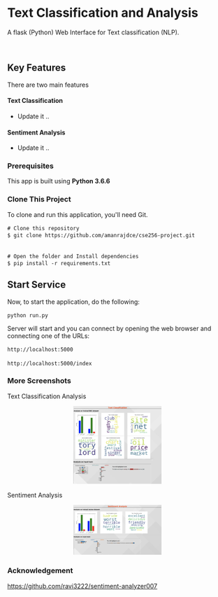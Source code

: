 # Text Classification and Analysis

A flask (Python) Web Interface for Text classification (NLP).

<p align="center">
<img src="images/home.png" alt="Drawing" style="width:0%;"/>
</p>

## Key Features
There are two main features

#### Text Classification
* Update it ..

#### Sentiment Analysis
* Update it ..


### Prerequisites

This app is built using **Python 3.6.6**


### Clone This Project

To clone and run this application, you'll need Git.

    # Clone this repository
    $ git clone https://github.com/amanrajdce/cse256-project.git


    # Open the folder and Install dependencies
    $ pip install -r requirements.txt


## Start Service
Now, to start the application, do the following:

    python run.py

Server will start and  you can connect by opening the web browser and connecting one of the URLs:

    http://localhost:5000

    http://localhost:5000/index

### More Screenshots
Text Classification Analysis


<p align="center">
<img src="images/bbc.jpg" alt="Drawing" style="width:40%;"/>
</p>

Sentiment Analysis

<p align="center">
<img src="images/sentiment.png" alt="Drawing" style="width:40%;"/>
</p>

### Acknowledgement
https://github.com/ravi3222/sentiment-analyzer007
